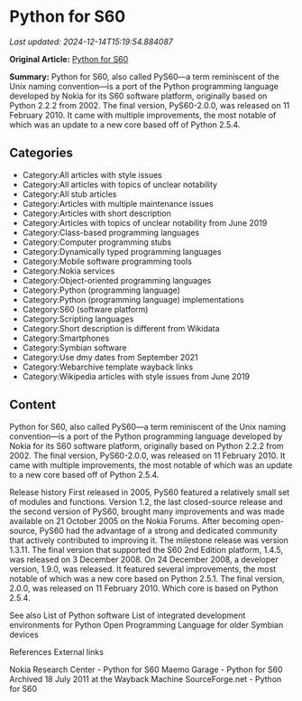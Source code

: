 # Python for S60

_Last updated: 2024-12-14T15:19:54.884087_

**Original Article:** [Python for S60](https://en.wikipedia.org/wiki/Python_for_S60)

**Summary:** Python for S60, also called PyS60—a term reminiscent of the Unix naming convention—is a port of the Python programming language developed by Nokia for its S60 software platform, originally based on Python 2.2.2 from 2002.
The final version, PyS60-2.0.0, was released on 11 February 2010. It came with multiple improvements, the most notable of which was an update to a new core based off of Python 2.5.4.

## Categories
- Category:All articles with style issues
- Category:All articles with topics of unclear notability
- Category:All stub articles
- Category:Articles with multiple maintenance issues
- Category:Articles with short description
- Category:Articles with topics of unclear notability from June 2019
- Category:Class-based programming languages
- Category:Computer programming stubs
- Category:Dynamically typed programming languages
- Category:Mobile software programming tools
- Category:Nokia services
- Category:Object-oriented programming languages
- Category:Python (programming language)
- Category:Python (programming language) implementations
- Category:S60 (software platform)
- Category:Scripting languages
- Category:Short description is different from Wikidata
- Category:Smartphones
- Category:Symbian software
- Category:Use dmy dates from September 2021
- Category:Webarchive template wayback links
- Category:Wikipedia articles with style issues from June 2019

## Content

Python for S60, also called PyS60—a term reminiscent of the Unix naming convention—is a port of the Python programming language developed by Nokia for its S60 software platform, originally based on Python 2.2.2 from 2002.
The final version, PyS60-2.0.0, was released on 11 February 2010. It came with multiple improvements, the most notable of which was an update to a new core based off of Python 2.5.4.

Release history
First released in 2005, PyS60 featured a relatively small set of modules and functions. Version 1.2, the last closed-source release and the second version of PyS60, brought many improvements and was made available on 21 October 2005 on the Nokia Forums.
After becoming open-source, PyS60 had the advantage of a strong and dedicated community that actively contributed to improving it. The milestone release was version 1.3.11.
The final version that supported the S60 2nd Edition platform, 1.4.5, was released on 3 December 2008. On 24 December 2008, a developer version, 1.9.0, was released. It featured several improvements, the most notable of which was a new core based on Python 2.5.1.
The final version, 2.0.0, was released on 11 February 2010. Which core is based on Python 2.5.4.

See also
List of Python software
List of integrated development environments for Python
Open Programming Language for older Symbian devices

References
External links

Nokia Research Center - Python for S60
Maemo Garage - Python for S60 Archived 18 July 2011 at the Wayback Machine
SourceForge.net - Python for S60
